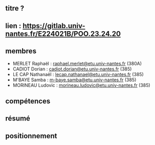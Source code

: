 ## titre ?

## lien : https://gitlab.univ-nantes.fr/E224021B/POO.23.24.20

## membres
- MERLET Raphaël : raphael.merlet@etu.univ-nantes.fr (380A)
- CADIOT Dorian : cadiot.dorian@etu.univ-nantes.fr (385)
- LE CAP Nathanaël : lecap.nathanael@etu.univ-nantes.fr (385)
- M'BAYE Samba : m-baye.samba@etu.univ-nantes.fr (385)
- MORINEAU Ludovic : morineau.ludovic@etu.univ-nantes.fr (385)

## compétences

## résumé

## positionnement
